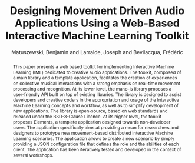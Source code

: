 --- 
title: "Designing Movement Driven Audio Applications Using a Web-Based Interactive Machine Learning Toolkit" 
abstract: "This paper presents a web based toolkit for implementing Interactive Machine Learning (IML) dedicated to creative audio applications. The toolkit, composed of a main library and a template application, facilitates the creation of experiences on collective musical interactions with a strong emphasis on real-time movement processing and recognition. At its lower level, the mano-js library proposes a user-friendly API built on top of existing libraries. The library is designed to assist developers and creative coders in the appropriation and usage of the Interactive Machine Learning concepts and workflow, as well as to simplify development of new applications. The library is open-source, based on web standards and released under the BSD-3-Clause Licence. At its higher level, the toolkit proposes Elements, a template application designed towards non-developer users. The application specifically aims at providing a mean for researchers and designers to prototype new movement-based distributed Interactive Machine Learning scenarios. The application allows to create a new scenario by simply providing a JSON configuration file that defines the role and the abilities of each client. The application has been iteratively tested and developed in the context of several workshops." 
address: "Berlin" 
author: "Matuszewski, Benjamin and Larralde, Joseph and Bevilacqua, Frédéric"
webAuthor: "Christian Baumann, Johanna Friederike, Jan-Torsten Milde" 
booktitle: "Proceedings of the International Web Audio Conference" 
editor: "Monschke, Jan and Guttandin, Christoph and Schnell, Norbert and Jenkinson, Thomas and Schaedler, Jack" 
month: "Proceedings of the International Web Audio Conference"
pages: "1-4" 
publisher: "TU Berlin" 
series: "WAC '18"
track: "Paper"  
year: "2018" 
id: "2018_9" 
tags: year2018
media: none 
pdflink: /_data/papers/pdf/2018/2018_9.pdf
ISSN: 2663-5844
---